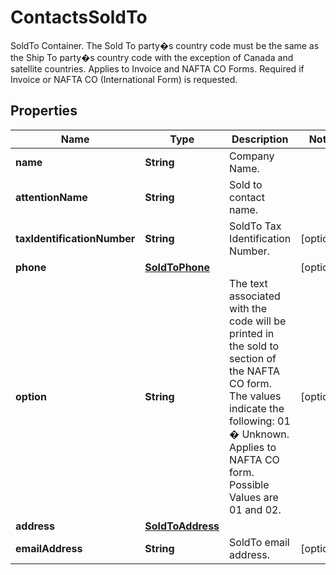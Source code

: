 

# ContactsSoldTo

SoldTo Container. The Sold To party�s country code must be the same as the Ship To party�s country code with the exception of Canada and satellite countries.  Applies to Invoice and NAFTA CO Forms. Required if Invoice or NAFTA CO (International Form) is requested.

## Properties

| Name | Type | Description | Notes |
|------------ | ------------- | ------------- | -------------|
|**name** | **String** | Company Name. |  |
|**attentionName** | **String** | Sold to contact name. |  |
|**taxIdentificationNumber** | **String** | SoldTo Tax Identification Number. |  [optional] |
|**phone** | [**SoldToPhone**](SoldToPhone.md) |  |  [optional] |
|**option** | **String** | The text associated with the code will be printed in the sold to section of the NAFTA CO form.  The values indicate the following: 01 � Unknown.  Applies to NAFTA CO form. Possible Values are 01 and 02. |  [optional] |
|**address** | [**SoldToAddress**](SoldToAddress.md) |  |  |
|**emailAddress** | **String** | SoldTo email address. |  [optional] |




